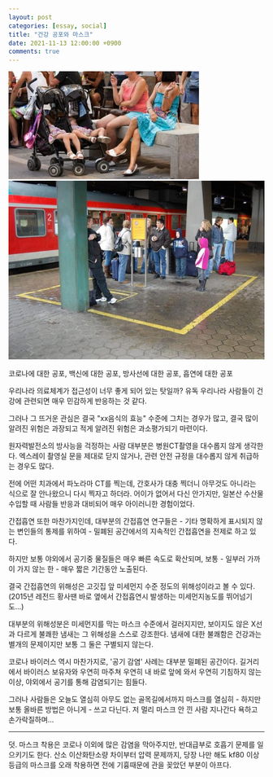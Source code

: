 ```yaml
---
layout: post
categories: [essay, social]
title: "건강 공포와 마스크"
date: 2021-11-13 12:00:00 +0900
comments: true
---
```


![1](/assets/images/211113-1.jpg)
![2](/assets/images/211113-2.jpg)

코로나에 대한 공포, 백신에 대한 공포, 방사선에 대한 공포, 흡연에 대한 공포

우리나라 의료체계가 접근성이 너무 좋게 되어 있는 탓일까? 유독 우리나라 사람들이 건강에 관련되면 매우 민감하게 반응하는 것 같다.

그러나 그 뜨거운 관심은 결국 "xx음식의 효능" 수준에 그치는 경우가 많고, 결국 많이 알려진 위험은 과장되고 적게 알려진 위험은 과소평가되기 마련이다.

원자력발전소의 방사능을 걱정하는 사람 대부분은 병원CT촬영을 대수롭지 않게 생각한다. 엑스레이 촬영실 문을 제대로 닫지 않거나, 관련 안전 규정을 대수롭지 않게 취급하는 경우도 많다.

전에 어떤 치과에서 파노라마 CT를 찍는데, 간호사가 대충 찍더니 아무것도 아니라는 식으로 잘 안나왔으니 다시 찍자고 하더라. 어이가 없어서 다신 안가지만, 일본산 수산물 수입할 때 사람들 반응과 대비되어 매우 아이러니한 경험이었다.

간접흡연 또한 마찬가지인데, 대부분의 간접흡연 연구들은 - 기타 명확하게 표시되지 않는 변인들의 통제를 위하여 - 밀폐된 공간에서의 지속적인 간접흡연을 전제로 하고 있다.

하지만 보통 야외에서 공기중 물질들은 매우 빠른 속도로 확산되며, 보통 - 일부러 가까이 가지 않는 한 - 매우 짧은 기간동안 노출된다.

결국 간접흡연의 위해성은 고깃집 앞 미세먼지 수준 정도의 위해성이라고 볼 수 있다. (2015년 레전드 황사땐 바로 옆에서 간접흡연시 발생하는 미세먼지농도를 뛰어넘기도...)

대부분의 위해성분은 미세먼지를 막는 마스크 수준에서 걸러지지만, 보이지도 않은 X선과 다르게 불쾌한 냄새는 그 위해성을 스스로 강조한다. 냄새에 대한 불쾌함은 건강과는 별개의 문제이지만 보통 그 둘은 구별되지 않는다.

코로나 바이러스 역시 마찬가지로, '공기 감염' 사례는 대부분 밀폐된 공간이다. 길거리에서 바이러스 보유자와 우연히 마주쳐 우연히 내 바로 앞에 와서 우연히 기침하지 않는 이상, 야외에서 공기를 통해 감염되기는 힘들다.

그러나 사람들은 오늘도 열심히 아무도 없는 골목길에서까지 마스크를 열심히 - 하지만 보통 올바른 방법은 아니게 - 쓰고 다닌다. 저 멀리 마스크 안 낀 사람 지나간다 욕하고 손가락질하며...

---

덧. 마스크 착용은 코로나 이외에 많은 감염을 막아주지만, 반대급부로 호흡기 문제를 일으키기도 한다. 산소 이산화탄소량 차이부터 압력 문제까지, 당장 나만 해도 kf80 이상 등급의 마스크를 오래 착용하면 전에 기흉때문에 관을 꽂았던 부분이 아프다.
